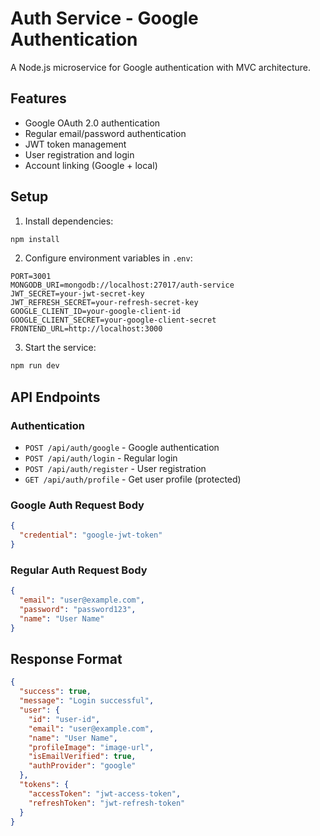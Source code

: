 # Auth Service - Google Authentication

A Node.js microservice for Google authentication with MVC architecture.

## Features

- Google OAuth 2.0 authentication
- Regular email/password authentication
- JWT token management
- User registration and login
- Account linking (Google + local)

## Setup

1. Install dependencies:
```bash
npm install
```

2. Configure environment variables in `.env`:
```
PORT=3001
MONGODB_URI=mongodb://localhost:27017/auth-service
JWT_SECRET=your-jwt-secret-key
JWT_REFRESH_SECRET=your-refresh-secret-key
GOOGLE_CLIENT_ID=your-google-client-id
GOOGLE_CLIENT_SECRET=your-google-client-secret
FRONTEND_URL=http://localhost:3000
```

3. Start the service:
```bash
npm run dev
```

## API Endpoints

### Authentication
- `POST /api/auth/google` - Google authentication
- `POST /api/auth/login` - Regular login
- `POST /api/auth/register` - User registration
- `GET /api/auth/profile` - Get user profile (protected)

### Google Auth Request Body
```json
{
  "credential": "google-jwt-token"
}
```

### Regular Auth Request Body
```json
{
  "email": "user@example.com",
  "password": "password123",
  "name": "User Name"
}
```

## Response Format
```json
{
  "success": true,
  "message": "Login successful",
  "user": {
    "id": "user-id",
    "email": "user@example.com",
    "name": "User Name",
    "profileImage": "image-url",
    "isEmailVerified": true,
    "authProvider": "google"
  },
  "tokens": {
    "accessToken": "jwt-access-token",
    "refreshToken": "jwt-refresh-token"
  }
}
```